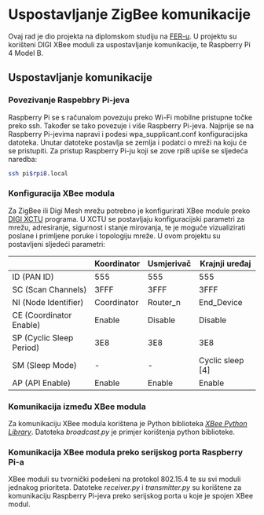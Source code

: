 # Uspostavljanje ZigBee komunikacije
Ovaj rad je dio projekta na diplomskom studiju na [FER-u](https://www.fer.unizg.hr/). U projektu su korišteni DIGI XBee moduli za uspostavljanje komunikacije, te Raspberry Pi 4 Model B. 

## Uspostavljanje komunikacije

### Povezivanje Raspebbry Pi-jeva

Raspberry Pi se s računalom povezuju preko Wi-Fi mobilne pristupne točke preko ssh. Također se tako povezuje i više Raspberry Pi-jeva. Najprije se na Raspberry Pi-jevima napravi i podesi wpa_supplicant.conf konfiguracijska datoteka. Unutar datoteke postavlja se zemlja i podatci o mreži na koju će se pristupiti. Za pristup Raspberry Pi-ju koji se zove rpi8 upiše se sljedeća naredba:

```bash
ssh pi$rpi8.local
```

### Konfiguracija XBee modula

Za ZigBee ili Digi Mesh mrežu potrebno je konfigurirati XBee module preko [DIGI XCTU](https://www.digi.com/products/embedded-systems/digi-xbee/digi-xbee-tools/xctu) programa. U XCTU se postavljaju konfiguracijski parametri za mrežu, adresiranje, sigurnost i stanje mirovanja, te je moguće vizualizirati poslane i primljene poruke i topologiju mreže. U ovom projektu su postavljeni sljedeći parametri:

| | Koordinator | Usmjerivač | Krajnji uređaj |
| --- | --- | --- | --- |
| ID (PAN ID) | 555 | 555 | 555 |
|SC (Scan Channels) | 3FFF | 3FFF | 3FFF |
|NI (Node Identifier) | Coordinator | Router_n | End_Device |
|CE (Coordinator Enable) | Enable | Disable | Disable |
|SP (Cyclic Sleep Period) | 3E8 | 3E8 | 3E8|
|SM (Sleep Mode) | - | - | Cyclic sleep [4]|
|AP (API Enable) | Enable | Enable | Enable |

### Komunikacija između XBee modula

Za komunikaciju XBee modula korištena je Python biblioteka [*XBee Python Library*](https://xbplib.readthedocs.io/en/latest/). Datoteka *broadcast.py* je primjer korištenja python biblioteke.


### Komunikacija XBee modula preko serijskog porta Raspberry Pi-a
XBee moduli su tvornički podešeni na protokol 802.15.4 te su svi moduli jednakog prioriteta. Datoteke *receiver.py* i *transmitter.py* su korištene za komunikaciju Raspberry Pi-jeva preko serijskog porta u koje je spojen XBee modul.